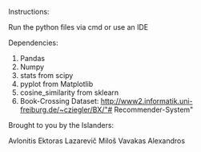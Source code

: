 Instructions:

Run the python files via cmd or use an IDE

Dependencies:

1) Pandas
2) Numpy
3) stats from scipy
4) pyplot from Matplotlib
5) cosine_similarity from sklearn
6) Book-Crossing Dataset: http://www2.informatik.uni-freiburg.de/~cziegler/BX/"# Recommender-System" 

Brought to you by the Islanders:

Avlonitis Ektoras
Lazarevič Miloš
Vavakas Alexandros